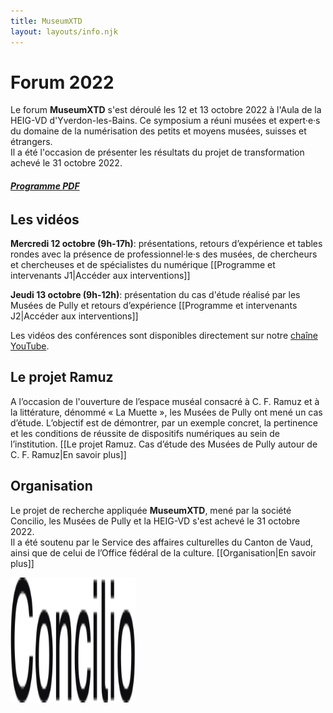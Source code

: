 ```yaml
---
title: MuseumXTD
layout: layouts/info.njk
---
```


# Forum 2022

Le forum **MuseumXTD** s'est déroulé les 12 et 13 octobre 2022 à l'Aula de la HEIG-VD d'Yverdon-les-Bains. Ce symposium a réuni musées et expert·e·s du domaine de la numérisation des petits et moyens musées, suisses et étrangers.     
Il a été l'occasion de présenter les résultats du projet de transformation achevé le 31 octobre 2022. 
###### **[Programme PDF](https://kdrive.infomaniak.com/app/share/131928/8f8c02ba-4179-48de-86dd-9c13c2589316)**     

## Les vidéos
**Mercredi 12 octobre (9h-17h)**: présentations, retours d’expérience et tables rondes avec la présence de professionnel·le·s des musées, de chercheurs et chercheuses et de spécialistes du numérique
[[Programme et intervenants J1|Accéder aux interventions]]

 **Jeudi 13 octobre (9h-12h)**: présentation du cas d'étude réalisé par les Musées de Pully et retours d’expérience
 [[Programme et intervenants J2|Accéder aux interventions]]

Les vidéos des conférences sont disponibles directement sur notre [chaîne YouTube](https://www.youtube.com/channel/UCTZJM5WsXDkH8QgMdACUNyw).

## Le projet Ramuz
A l’occasion de l'ouverture de l’espace muséal consacré à C. F. Ramuz et à la littérature, dénommé « La Muette », les Musées de Pully ont mené un cas d’étude.
L’objectif est de démontrer, par un exemple concret, la pertinence et les conditions de réussite de dispositifs numériques au sein de l’institution.
[[Le projet Ramuz. Cas d’étude des Musées de Pully autour de C. F. Ramuz|En savoir plus]]

## Organisation
Le projet de recherche appliquée **MuseumXTD**, mené par la société Concilio, les Musées de Pully et la HEIG-VD s'est achevé le 31 octobre 2022.  
Il a été soutenu par le Service des affaires culturelles du Canton de Vaud, ainsi que de celui de l’Office fédéral de la culture. 
[[Organisation|En savoir plus]]

<picture>
  <source media="(min-width: 600px)" srcset="/images/MXTD_visuel2022_c.png" />
  <img alt="Anneau fin recouvert d'un damier gris et blanc" src="/images/Logo-Concilio.svg" aligne="center" width="200" height="200">
</picture>


